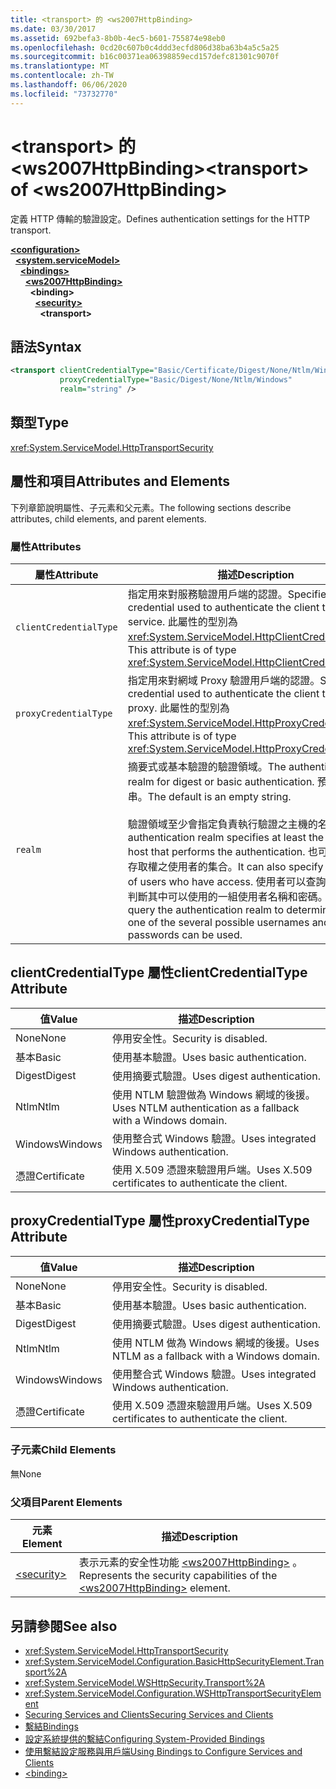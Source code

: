 ```yaml
---
title: <transport> 的 <ws2007HttpBinding>
ms.date: 03/30/2017
ms.assetid: 692befa3-8b0b-4ec5-b601-755874e98eb0
ms.openlocfilehash: 0cd20c607b0c4ddd3ecfd806d38ba63b4a5c5a25
ms.sourcegitcommit: b16c00371ea06398859ecd157defc81301c9070f
ms.translationtype: MT
ms.contentlocale: zh-TW
ms.lasthandoff: 06/06/2020
ms.locfileid: "73732770"
---
```

# <a name="transport-of-ws2007httpbinding"></a><span data-ttu-id="d74e7-102">\<transport> 的 \<ws2007HttpBinding></span><span class="sxs-lookup"><span data-stu-id="d74e7-102">\<transport> of \<ws2007HttpBinding></span></span>
<span data-ttu-id="d74e7-103">定義 HTTP 傳輸的驗證設定。</span><span class="sxs-lookup"><span data-stu-id="d74e7-103">Defines authentication settings for the HTTP transport.</span></span>  
  
[**\<configuration>**](../configuration-element.md)\
&nbsp;&nbsp;[**\<system.serviceModel>**](system-servicemodel.md)\
&nbsp;&nbsp;&nbsp;&nbsp;[**\<bindings>**](bindings.md)\
&nbsp;&nbsp;&nbsp;&nbsp;&nbsp;&nbsp;[**\<ws2007HttpBinding>**](ws2007httpbinding.md)\
&nbsp;&nbsp;&nbsp;&nbsp;&nbsp;&nbsp;&nbsp;&nbsp;**\<binding>**\
&nbsp;&nbsp;&nbsp;&nbsp;&nbsp;&nbsp;&nbsp;&nbsp;&nbsp;&nbsp;[**\<security>**](security-of-ws2007httpbinding.md)\
&nbsp;&nbsp;&nbsp;&nbsp;&nbsp;&nbsp;&nbsp;&nbsp;&nbsp;&nbsp;&nbsp;&nbsp;**\<transport>**  
  
## <a name="syntax"></a><span data-ttu-id="d74e7-104">語法</span><span class="sxs-lookup"><span data-stu-id="d74e7-104">Syntax</span></span>  
  
```xml  
<transport clientCredentialType="Basic/Certificate/Digest/None/Ntlm/Windows"
           proxyCredentialType="Basic/Digest/None/Ntlm/Windows"
           realm="string" />
```  
  
## <a name="type"></a><span data-ttu-id="d74e7-105">類型</span><span class="sxs-lookup"><span data-stu-id="d74e7-105">Type</span></span>  
 <xref:System.ServiceModel.HttpTransportSecurity>  
  
## <a name="attributes-and-elements"></a><span data-ttu-id="d74e7-106">屬性和項目</span><span class="sxs-lookup"><span data-stu-id="d74e7-106">Attributes and Elements</span></span>  
 <span data-ttu-id="d74e7-107">下列章節說明屬性、子元素和父元素。</span><span class="sxs-lookup"><span data-stu-id="d74e7-107">The following sections describe attributes, child elements, and parent elements.</span></span>  
  
### <a name="attributes"></a><span data-ttu-id="d74e7-108">屬性</span><span class="sxs-lookup"><span data-stu-id="d74e7-108">Attributes</span></span>  
  
|<span data-ttu-id="d74e7-109">屬性</span><span class="sxs-lookup"><span data-stu-id="d74e7-109">Attribute</span></span>|<span data-ttu-id="d74e7-110">描述</span><span class="sxs-lookup"><span data-stu-id="d74e7-110">Description</span></span>|  
|---------------|-----------------|  
|`clientCredentialType`|<span data-ttu-id="d74e7-111">指定用來對服務驗證用戶端的認證。</span><span class="sxs-lookup"><span data-stu-id="d74e7-111">Specifies the credential used to authenticate the client to the service.</span></span> <span data-ttu-id="d74e7-112">此屬性的型別為 <xref:System.ServiceModel.HttpClientCredentialType>。</span><span class="sxs-lookup"><span data-stu-id="d74e7-112">This attribute is of type <xref:System.ServiceModel.HttpClientCredentialType>.</span></span>|  
|`proxyCredentialType`|<span data-ttu-id="d74e7-113">指定用來對網域 Proxy 驗證用戶端的認證。</span><span class="sxs-lookup"><span data-stu-id="d74e7-113">Specifies the credential used to authenticate the client to a domain proxy.</span></span> <span data-ttu-id="d74e7-114">此屬性的型別為 <xref:System.ServiceModel.HttpProxyCredentialType>。</span><span class="sxs-lookup"><span data-stu-id="d74e7-114">This attribute is of type <xref:System.ServiceModel.HttpProxyCredentialType>.</span></span>|  
|`realm`|<span data-ttu-id="d74e7-115">摘要式或基本驗證的驗證領域。</span><span class="sxs-lookup"><span data-stu-id="d74e7-115">The authentication realm for digest or basic authentication.</span></span> <span data-ttu-id="d74e7-116">預設值是空字串。</span><span class="sxs-lookup"><span data-stu-id="d74e7-116">The default is an empty string.</span></span><br /><br /> <span data-ttu-id="d74e7-117">驗證領域至少會指定負責執行驗證之主機的名稱，</span><span class="sxs-lookup"><span data-stu-id="d74e7-117">An authentication realm specifies at least the name of the host that performs the authentication.</span></span> <span data-ttu-id="d74e7-118">也可以指定具有存取權之使用者的集合。</span><span class="sxs-lookup"><span data-stu-id="d74e7-118">It can also specify a collection of users who have access.</span></span> <span data-ttu-id="d74e7-119">使用者可以查詢驗證領域，判斷其中可以使用的一組使用者名稱和密碼。</span><span class="sxs-lookup"><span data-stu-id="d74e7-119">A user can query the authentication realm to determine which one of the several possible usernames and passwords can be used.</span></span>|  
  
## <a name="clientcredentialtype-attribute"></a><span data-ttu-id="d74e7-120">clientCredentialType 屬性</span><span class="sxs-lookup"><span data-stu-id="d74e7-120">clientCredentialType Attribute</span></span>  
  
|<span data-ttu-id="d74e7-121">值</span><span class="sxs-lookup"><span data-stu-id="d74e7-121">Value</span></span>|<span data-ttu-id="d74e7-122">描述</span><span class="sxs-lookup"><span data-stu-id="d74e7-122">Description</span></span>|  
|-----------|-----------------|  
|<span data-ttu-id="d74e7-123">None</span><span class="sxs-lookup"><span data-stu-id="d74e7-123">None</span></span>|<span data-ttu-id="d74e7-124">停用安全性。</span><span class="sxs-lookup"><span data-stu-id="d74e7-124">Security is disabled.</span></span>|  
|<span data-ttu-id="d74e7-125">基本</span><span class="sxs-lookup"><span data-stu-id="d74e7-125">Basic</span></span>|<span data-ttu-id="d74e7-126">使用基本驗證。</span><span class="sxs-lookup"><span data-stu-id="d74e7-126">Uses basic authentication.</span></span>|  
|<span data-ttu-id="d74e7-127">Digest</span><span class="sxs-lookup"><span data-stu-id="d74e7-127">Digest</span></span>|<span data-ttu-id="d74e7-128">使用摘要式驗證。</span><span class="sxs-lookup"><span data-stu-id="d74e7-128">Uses digest authentication.</span></span>|  
|<span data-ttu-id="d74e7-129">Ntlm</span><span class="sxs-lookup"><span data-stu-id="d74e7-129">Ntlm</span></span>|<span data-ttu-id="d74e7-130">使用 NTLM 驗證做為 Windows 網域的後援。</span><span class="sxs-lookup"><span data-stu-id="d74e7-130">Uses NTLM authentication as a fallback with a Windows domain.</span></span>|  
|<span data-ttu-id="d74e7-131">Windows</span><span class="sxs-lookup"><span data-stu-id="d74e7-131">Windows</span></span>|<span data-ttu-id="d74e7-132">使用整合式 Windows 驗證。</span><span class="sxs-lookup"><span data-stu-id="d74e7-132">Uses integrated Windows authentication.</span></span>|  
|<span data-ttu-id="d74e7-133">憑證</span><span class="sxs-lookup"><span data-stu-id="d74e7-133">Certificate</span></span>|<span data-ttu-id="d74e7-134">使用 X.509 憑證來驗證用戶端。</span><span class="sxs-lookup"><span data-stu-id="d74e7-134">Uses X.509 certificates to authenticate the client.</span></span>|  
  
## <a name="proxycredentialtype-attribute"></a><span data-ttu-id="d74e7-135">proxyCredentialType 屬性</span><span class="sxs-lookup"><span data-stu-id="d74e7-135">proxyCredentialType Attribute</span></span>  
  
|<span data-ttu-id="d74e7-136">值</span><span class="sxs-lookup"><span data-stu-id="d74e7-136">Value</span></span>|<span data-ttu-id="d74e7-137">描述</span><span class="sxs-lookup"><span data-stu-id="d74e7-137">Description</span></span>|  
|-----------|-----------------|  
|<span data-ttu-id="d74e7-138">None</span><span class="sxs-lookup"><span data-stu-id="d74e7-138">None</span></span>|<span data-ttu-id="d74e7-139">停用安全性。</span><span class="sxs-lookup"><span data-stu-id="d74e7-139">Security is disabled.</span></span>|  
|<span data-ttu-id="d74e7-140">基本</span><span class="sxs-lookup"><span data-stu-id="d74e7-140">Basic</span></span>|<span data-ttu-id="d74e7-141">使用基本驗證。</span><span class="sxs-lookup"><span data-stu-id="d74e7-141">Uses basic authentication.</span></span>|  
|<span data-ttu-id="d74e7-142">Digest</span><span class="sxs-lookup"><span data-stu-id="d74e7-142">Digest</span></span>|<span data-ttu-id="d74e7-143">使用摘要式驗證。</span><span class="sxs-lookup"><span data-stu-id="d74e7-143">Uses digest authentication.</span></span>|  
|<span data-ttu-id="d74e7-144">Ntlm</span><span class="sxs-lookup"><span data-stu-id="d74e7-144">Ntlm</span></span>|<span data-ttu-id="d74e7-145">使用 NTLM 做為 Windows 網域的後援。</span><span class="sxs-lookup"><span data-stu-id="d74e7-145">Uses NTLM as a fallback with a Windows domain.</span></span>|  
|<span data-ttu-id="d74e7-146">Windows</span><span class="sxs-lookup"><span data-stu-id="d74e7-146">Windows</span></span>|<span data-ttu-id="d74e7-147">使用整合式 Windows 驗證。</span><span class="sxs-lookup"><span data-stu-id="d74e7-147">Uses integrated Windows authentication.</span></span>|  
|<span data-ttu-id="d74e7-148">憑證</span><span class="sxs-lookup"><span data-stu-id="d74e7-148">Certificate</span></span>|<span data-ttu-id="d74e7-149">使用 X.509 憑證來驗證用戶端。</span><span class="sxs-lookup"><span data-stu-id="d74e7-149">Uses X.509 certificates to authenticate the client.</span></span>|  
  
### <a name="child-elements"></a><span data-ttu-id="d74e7-150">子元素</span><span class="sxs-lookup"><span data-stu-id="d74e7-150">Child Elements</span></span>  
 <span data-ttu-id="d74e7-151">無</span><span class="sxs-lookup"><span data-stu-id="d74e7-151">None</span></span>  
  
### <a name="parent-elements"></a><span data-ttu-id="d74e7-152">父項目</span><span class="sxs-lookup"><span data-stu-id="d74e7-152">Parent Elements</span></span>  
  
|<span data-ttu-id="d74e7-153">元素</span><span class="sxs-lookup"><span data-stu-id="d74e7-153">Element</span></span>|<span data-ttu-id="d74e7-154">描述</span><span class="sxs-lookup"><span data-stu-id="d74e7-154">Description</span></span>|  
|-------------|-----------------|  
|[\<security>](security-of-ws2007httpbinding.md)|<span data-ttu-id="d74e7-155">表示元素的安全性功能 [\<ws2007HttpBinding>](ws2007httpbinding.md) 。</span><span class="sxs-lookup"><span data-stu-id="d74e7-155">Represents the security capabilities of the [\<ws2007HttpBinding>](ws2007httpbinding.md) element.</span></span>|  
  
## <a name="see-also"></a><span data-ttu-id="d74e7-156">另請參閱</span><span class="sxs-lookup"><span data-stu-id="d74e7-156">See also</span></span>

- <xref:System.ServiceModel.HttpTransportSecurity>
- <xref:System.ServiceModel.Configuration.BasicHttpSecurityElement.Transport%2A>
- <xref:System.ServiceModel.WSHttpSecurity.Transport%2A>
- <xref:System.ServiceModel.Configuration.WSHttpTransportSecurityElement>
- [<span data-ttu-id="d74e7-157">Securing Services and Clients</span><span class="sxs-lookup"><span data-stu-id="d74e7-157">Securing Services and Clients</span></span>](../../../wcf/feature-details/securing-services-and-clients.md)
- [<span data-ttu-id="d74e7-158">繫結</span><span class="sxs-lookup"><span data-stu-id="d74e7-158">Bindings</span></span>](../../../wcf/bindings.md)
- [<span data-ttu-id="d74e7-159">設定系統提供的繫結</span><span class="sxs-lookup"><span data-stu-id="d74e7-159">Configuring System-Provided Bindings</span></span>](../../../wcf/feature-details/configuring-system-provided-bindings.md)
- [<span data-ttu-id="d74e7-160">使用繫結設定服務與用戶端</span><span class="sxs-lookup"><span data-stu-id="d74e7-160">Using Bindings to Configure Services and Clients</span></span>](../../../wcf/using-bindings-to-configure-services-and-clients.md)
- [\<binding>](bindings.md)
